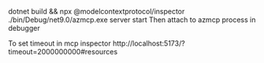dotnet build && npx @modelcontextprotocol/inspector ./bin/Debug/net9.0/azmcp.exe server start
Then attach to azmcp process in debugger



To set timeout in mcp inspector
http://localhost:5173/?timeout=2000000000#resources